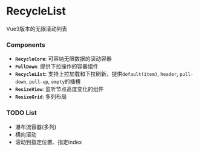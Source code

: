 # RecycleList
Vue3版本的无限滚动列表

### Components
+ **`RecycleCore`**: 可容纳无限数据的滚动容器
+ **`PullDown`**: 提供下拉操作的容器组件
+ **`RecycleList`**: 支持上拉加载和下拉刷新，提供`default(item)`, `header`, `pull-down`, `pull-up`, `empty`的插槽
+ **`ResizeView`**: 监听节点高度变化的组件
+ **`ResizeGrid`**: 多列布局

### TODO List
+ 瀑布流容器(多列)
+ 横向滚动
+ 滚动到指定位置、指定index